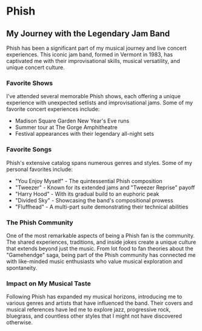 # Phish

## My Journey with the Legendary Jam Band

Phish has been a significant part of my musical journey and live concert experiences. This iconic jam band, formed in Vermont in 1983, has captivated me with their improvisational skills, musical versatility, and unique concert culture.

### Favorite Shows

I've attended several memorable Phish shows, each offering a unique experience with unexpected setlists and improvisational jams. Some of my favorite concert experiences include:

- Madison Square Garden New Year's Eve runs
- Summer tour at The Gorge Amphitheatre
- Festival appearances with their legendary all-night sets

### Favorite Songs

Phish's extensive catalog spans numerous genres and styles. Some of my personal favorites include:

- "You Enjoy Myself" - The quintessential Phish composition
- "Tweezer" - Known for its extended jams and "Tweezer Reprise" payoff
- "Harry Hood" - With its gradual build to an euphoric peak
- "Divided Sky" - Showcasing the band's compositional prowess
- "Fluffhead" - A multi-part suite demonstrating their technical abilities

### The Phish Community

One of the most remarkable aspects of being a Phish fan is the community. The shared experiences, traditions, and inside jokes create a unique culture that extends beyond just the music. From lot food to fan theories about the "Gamehendge" saga, being part of the Phish community has connected me with like-minded music enthusiasts who value musical exploration and spontaneity.

### Impact on My Musical Taste

Following Phish has expanded my musical horizons, introducing me to various genres and artists that have influenced the band. Their covers and musical references have led me to explore jazz, progressive rock, bluegrass, and countless other styles that I might not have discovered otherwise. 